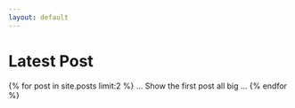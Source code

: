 ```yaml
---
layout: default
---
```


<div class="blog-index">  
<h1>Latest Post</h1>
{% for post in site.posts limit:2 %}
... Show the first post all big ...
{% endfor %}
</div>